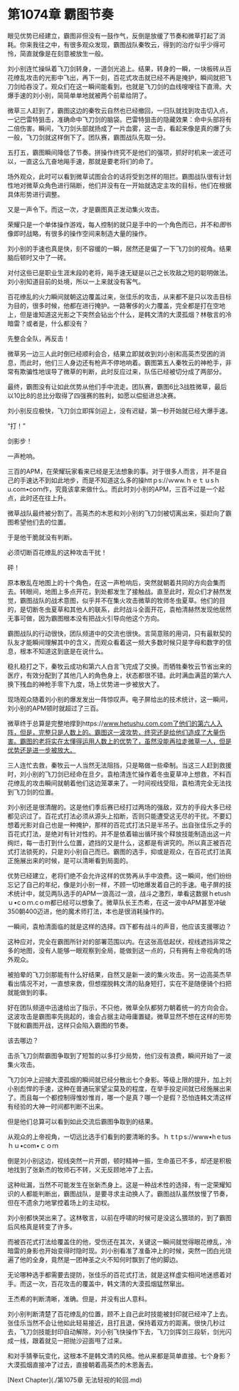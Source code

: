 # 第1074章 霸图节奏

眼见优势已经建立，霸图非但没有一鼓作气，反倒是放缓了节奏和微草打起了消耗。你来我往之中，有很多观众发现，霸图战队秦牧云，得到的治疗似乎少得可怜，简直就像是在刻意被放生一般。

刘小别连忙操纵着飞刀剑转身，一道剑光追上。结果，转身的一瞬，一块板砖从百花缭乱攻击的光影中飞出，再下一刻，百花式攻击就已经不再是掩护，瞬间就把飞刀剑给吞没了。观众们在这一瞬间能看到，也就是飞刀剑的血线嗖嗖往下直滑。大爆手速的刘小别，简简单单地就被两个前辈给阴了。

微草三人赶到了，霸图这边的秦牧云自然也已经撤回，一归队就找到攻击切入点，一记巴雷特狙击，准确命中飞刀剑的脑袋。巴雷特狙击的隐藏效果：命中头部将有二倍伤害。瞬间，飞刀剑头部就扬成了一片血雾，这一击，看起来像是真的爆了头一般，飞刀剑就这样倒下了。团队赛，霸图战队先取一分。

五打五，霸图瞬间降低了节奏。拼操作终究不是他们的强项，抓好时机来一波还可以，一直这么亢奋地飚手速，那就是要老将们的命了。

场外观众，此时可以看到微草试图会合的话将受到怎样的阻拦。霸图战队很有计划性地对微草众角色进行隔断，他们并没有在一开始就选定主攻的目标，他们在根据具体形势进行调整。

又是一声令下。而这一次，才是霸图真正发动集火攻击。

荣耀只是一个单体操作游戏，每人控制的就只是手中的一个角色而已，并不和*图*书像即时战略，有很多的操作空间来制造大量的操作。

刘小别的手速也真是快，刻不容缓的一瞬，居然还是偏了一下飞刀剑的视角。结果脑后顿时又中了一砖。

对付这些已是职业生涯末段的老将，飚手速无疑是以己之长攻敌之短的聪明做法。刘小别知道目前的处境，所以一上来就没有客气。

百花缭乱的火力瞬间就朝这边覆盖过来，张佳乐的攻击，从来都不是只以攻击目标为目的，很多时候，他都在进行掩护。一路奢侈的火力覆盖，完全都是打在空地上，但是谁知道这光影之下突然会钻出个什么，是韩文清的大漠孤烟？林敬言的冷暗雷？或者是，什么都没有？

先整合全队，再反击！

微草另一边三人此时倒已经顺利会合，结果立即就收到刘小别和高英杰受困的消息，而此时，他们三人身边还有枪声不停地响着。霸图第五人秦牧云的神枪手，非常有欺骗性地误导了微草的判断，此时反应过来，队伍已经被切分成了两部分。

最终，霸图没有让如此优势从他们手中流走。团队赛，霸图6比3战胜微草，最后以10比8的总比分取得了四强赛的胜利，如愿以偿挺进总决赛。

刘小别反应极快，飞刀剑立即挥剑迎上，没有迟疑，第一秒开始就已经大爆手速。

“打！”

剑影步！

一声枪响。

三百的APM，在荣耀玩家看来已经是无法想象的事。对于很多人而言，并不是自己的手速达不到如此地步，而是不知道这么多的操httｐs://ｗww.ｈｅｔｕsｈu.com•coｍ作，究竟该拿来做什么。而此时刘小别的APM，三百不过是一个起点，此时还在往上升。

微草战队最终被分割了。高英杰的木恩和刘小别的飞刀剑被切离出来，驱赶向了霸图希望他们去的位置。

于是他干脆就没有判断。

必须切断百花缭乱的这种攻击干扰！

砰！

原本散乱在地图上的十个角色，在这一声枪响后，突然就朝着共同的方向会集而去。转眼间，地图上多点开花，到处都发生了接触战。直至此时，观众们才赫然发觉，霸图战队的战术意图，似乎并不在集火攻击微草的牧师冬虫夏草。他们的目的，是切断冬虫夏草和其他人的联系，此时战斗全面开花，袁柏清赫然发现他居然无事可做，因为霸图根本没有把战火引导向他这个方向。

霸图战队的行动很快，团队频道中的交流也很快。言简意赅的用词，只有最默契的队友才能瞬间理解其中的含义，而观众看着这一频大多数时候只是字母和数字的信息，根本不知道这到底是在说什么。

稳扎稳打之下，秦牧云成功和第六人白言飞完成了交换。而牺牲秦牧云节省出来的医疗，有效分配到了其他几人的角色身上，状态都很不错。此时满血满蓝的第六人换下残血的神枪手零下九度，场上优势进一步被放大了。

现场观众随着刘小别的爆发发出一阵惊叹声。电子屏给出的技术统计，这一瞬间，刘小别的APM顿时就超过了三百。

微草终于总算是完整地撑到https://www.hetushu.com.com了他们的第六人入阵，但是，完整只是人数上的。霸图这一波攻势，终究还是给他们造成了大量伤害。霸图的老将实在太懂得运用人数上的优势了，虽然没能再拉走微草一人，但是优势还是进一步被放大。

三人连忙去救，秦牧云一人当然无法阻挡，只是略做一些牵制。当这三人赶到救援时，刘小别的飞刀剑已经命在旦夕。袁柏清连忙操作着冬虫夏草冲上想救，不料百花缭乱的攻击瞬间就朝着他们这边笼罩来了。一时间视线受阻，袁柏清完全无法找到飞刀剑的位置。

刘小别还是很清醒的。这是他们季后赛已经打过两场的强敌，双方的手段大多已经都见识过了。百花式打法必须从源头上掐断，否则只能遭受这无尽的干扰。不要幻想着光影对自己也是一种掩护，那样的百花式打法只是半吊子。出自张佳乐之手的百花式打法，是绝对有针对性的。并不是依着输出循环挨个释放技能制造出这一片绚烂，每一击打到什么位置，遮挡的又是什么，这都是有讲究的。所以真正被百花式打法锁死的，只是刘小别自己而已。霸图的选手，抑或是观众，在百花式打法真正施展出来的时候，是可以清晰看到局面的。

优势已经建立，老将们绝不会允许这样的优势再从手中浪费。这一瞬间，他们纷纷忘记了自己的年纪，像是刘小别一样，不顾一切地爆发着自己的手速。电子屏的技术统计中，就见两队选手的APM一浪高过一浪，战斗之激烈，单看这数据ｈetushｕ•cｏｍ.cｏm都已经可以想象了。微草队长王杰希，在这一波中APM甚至冲破350朝400迈进，他的魔术师打法，本也是很消耗操作的。

一瞬间，袁柏清面临的就是这样的选择。四下都有战斗的声音，他应该支援哪边？

这种应对，完全在霸图所针对的部署范围以内。在这张高低起伏，视线遮挡非常之多的地图，没有人能够一眼观察到全局，能做到这一点的，只有拥有上帝视角的场外观众。

被拍晕的飞刀剑那能有什么好结果，自然又是新一波的集火攻击。另一边高英杰早看出情况不对，一直想来救，但想摆脱韩文清的贴身短打，实在不是随便骑个扫把就能做到的事。

好在团队频道中迅速给出了指示，不只他，微草全队都努力朝着统一的方向会合。这波攻击是霸图率先挑起的，谁会占据主动毋庸置疑。微草显然不想在这样的形势下就和霸图开战，这样只会陷入霸图的节奏。

该去哪边？

击杀飞刀剑帮霸图争取到了短暂的以多打少局势，他们没有浪费，瞬间开始了一波集火攻击。

飞刀剑冲上迎接大漠孤烟的瞬间就已经分散出七个身影。等级上限的提升，加上刘小别彪悍的手速，这种在普通玩家望尘莫及的程度，在举手投足间就已经施展出来了。而且每一个都控制得惟妙惟肖，哪一个是真？哪一个是假？恐怕连韩文清这样有经验的大神一时间都判断不出来。

但是他们总算可以看到如此交流后霸图争取到的结果。

从观众的上帝视角，一切远比选手们看到的要清晰的多。ｈｔtｐs://www•hｅtusｈｕ•com•ｃｏｍ

倒是刘小别这边，视线突然一片开朗，顿时精神一振，生命虽已不多，却还是积极地找到了张新杰的牧师石不转，义无反顾地冲了上去。

这种纰漏，当然不可能发生在张新杰身上。这是一种战术性的选择，有一定荣耀知识的人都能判断出，霸图战队，是要寻求主动换人了。霸图战队虽然放慢了节奏，但在不遗余力地掌控着场上的主动权。

刘小别都快哭出来了。这林敬言，以前在呼啸的时候可是没这么猥琐的，到了霸图后风格真是转变了许多。

而被百花式打法给覆盖住的他，受伤还在其次，关键这一瞬间就觉得眼花缭乱，冷暗雷的身影也开始变得时隐时现。刘小别看准了准备冲上的时候，突然一团白光烧遍了他的全身，竟然是一团神圣之火不知何时飘到了他的脚边。

无论哪种选手都需要去提防，张佳乐的百花式打法，就是这样虚实相间地迷惑着对手。而这一次，百花攻击的覆盖中，韩文清的大漠孤烟猛然窜出。

王杰希的判断清晰，准确。但是，并没有出人意料。

刘小别判断清楚了百花缭乱的位置，顾不上自己此时技能被封印就已经冲了上去。张佳乐当然不会让他如此轻易接近，且打且退，保持着双方的距离。很快几秒过去，飞刀剑技能封印自动解除，刘小别飞快操作下去，飞刀剑挥剑三段斩，剑光闪成一线，跟着就见一把抛沙迎面甩了过来。

和对手猜拳玩变化，这根本不是韩文清的风格。他从来都是简单直接。七个身影？大漠孤烟直接冲了过去，直接朝着高英杰的木恩轰去。



[Next Chapter](./第1075章 无法轻视的轮回.md)